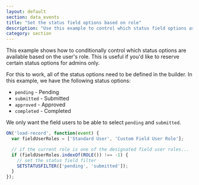 ```yaml
---
layout: default
section: data_events
title: "Set the status field options based on role"
description: "Use this example to control which status field options are available based on the user role"
category: section
---
```


This example shows how to conditionally control which status options are available based on the user's role. This is useful if you'd like to reserve certain status options for admins only.

For this to work, all of the status options need to be defined in the builder. In this example, we have the following status options:

* `pending` - Pending
* `submitted` - Submitted
* `approved` - Approved
* `completed` - Completed

We only want the field users to be able to select `pending` and `submitted`.

```js
ON('load-record', function(event) {
  var fieldUserRoles = ['Standard User', 'Custom Field User Role'];

  // if the current role is one of the designated field user roles...
  if (fieldUserRoles.indexOf(ROLE()) !== -1) {
    // set the status field filter
    SETSTATUSFILTER(['pending', 'submitted']);
  }
});
```
